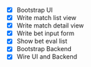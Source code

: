 - [x] Bootstrap UI
- [x] Write match list view
- [x] Write match detail view
- [x] Write bet input form
- [x] Show bet eval list
- [x] Bootstrap Backend
- [x] Wire UI and Backend

